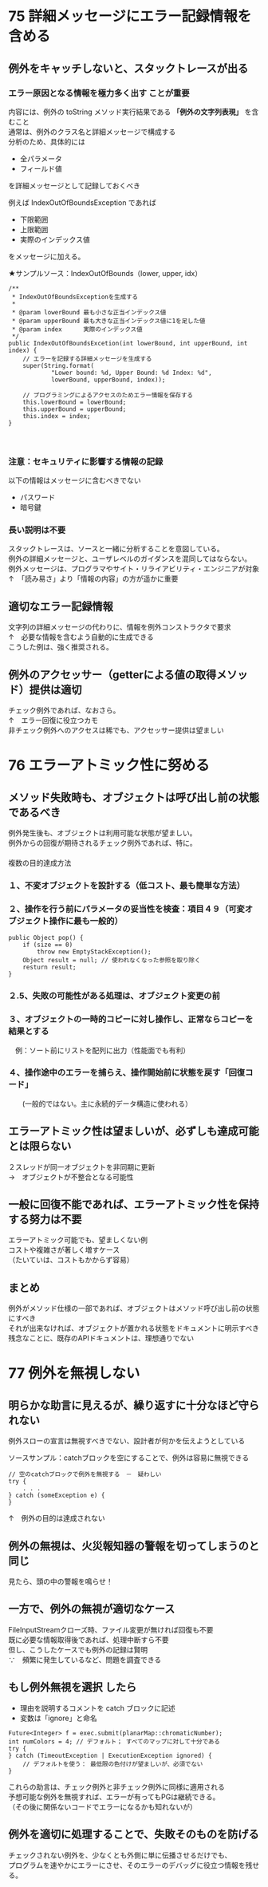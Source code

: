 # 75	詳細メッセージにエラー記録情報を含める
## 例外をキャッチしないと、スタックトレースが出る

### **エラー原因となる情報を極力多く出す** ことが重要  
内容には、例外の toString メソッド実行結果である **「例外の文字列表現」** を含むこと  
通常は、例外のクラス名と詳細メッセージで構成する  
分析のため、具体的には  
* 全パラメータ  
* フィールド値  

を詳細メッセージとして記録しておくべき  

例えば IndexOutOfBoundsException であれば  
* 下限範囲  
* 上限範囲  
* 実際のインデックス値  

をメッセージに加える。

★サンプルソース：IndexOutOfBounds（lower, upper, idx）  
```
/**
 * IndexOutOfBoundsExceptionを生成する
 *
 * @param lowerBound 最も小さな正当インデックス値
 * @param upperBound 最も大きな正当インデックス値に1を足した値
 * @param index      実際のインデックス値
 */
public IndexOutOfBoundsExcetion(int lowerBound, int upperBound, int index) {
    // エラーを記録する詳細メッセージを生成する
    super(String.format(
            "Lower bound: %d, Upper Bound: %d Index: %d",
            lowerBound, upperBound, index));

    // プログラミングによるアクセスのためエラー情報を保存する
    this.lowerBound = lowerBound;
    this.upperBound = upperBound;
    this.index = index;
}
```
　  

### **注意：セキュリティに影響する情報の記録**  
以下の情報はメッセージに含むべきでない  
* パスワード
* 暗号鍵

### 長い説明は不要
スタックトレースは、ソースと一緒に分析することを意図している。  
例外の詳細メッセージと、ユーザレベルのガイダンスを混同してはならない。  
例外メッセージは、プログラマやサイト・リライアビリティ・エンジニアが対象  
↑　「読み易さ」より「情報の内容」の方が遥かに重要  

## 適切なエラー記録情報  
文字列の詳細メッセージの代わりに、情報を例外コンストラクタで要求  
↑　必要な情報を含むよう自動的に生成できる  
こうした例は、強く推奨される。  
## 例外のアクセッサー（getterによる値の取得メソッド）提供は適切  
チェック例外であれば、なおさら。  
↑　エラー回復に役立つカモ  
非チェック例外へのアクセスは稀でも、アクセッサー提供は望ましい  

# 76	エラーアトミック性に努める
## メソッド失敗時も、オブジェクトは呼び出し前の状態であるべき  
例外発生後も、オブジェクトは利用可能な状態が望ましい。  
例外からの回復が期待されるチェック例外であれば、特に。  
　  
複数の目的達成方法  
### １、不変オブジェクトを設計する（低コスト、最も簡単な方法）  
### ２、操作を行う前にパラメータの妥当性を検査：項目４９（可変オブジェクト操作に最も一般的）  
```
public Object pop() {
    if (size == 0)
        throw new EmptyStackException();
    Object result = null; // 使われなくなった参照を取り除く
    resturn result;
}
```
### ２.5、失敗の可能性がある処理は、オブジェクト変更の前  
### ３、オブジェクトの一時的コピーに対し操作し、正常ならコピーを結果とする  
　例：ソート前にリストを配列に出力（性能面でも有利）  
### ４、操作途中のエラーを捕らえ、操作開始前に状態を戻す「回復コード」
　　(一般的ではない。主に永続的データ構造に使われる）  
## エラーアトミック性は望ましいが、必ずしも達成可能とは限らない  
２スレッドが同一オブジェクトを非同期に更新  
→　オブジェクトが不整合となる可能性  
## 一般に回復不能であれば、エラーアトミック性を保持する努力は不要  
エラーアトミック可能でも、望ましくない例  
コストや複雑さが著しく増すケース  
（たいていは、コストもかからず容易）  
## まとめ  
例外がメソッド仕様の一部であれば、オブジェクトはメソッド呼び出し前の状態にすべき  
それが出来なければ、オブジェクトが置かれる状態をドキュメントに明示すべき  
残念なことに、既存のAPIドキュメントは、理想通りでない  

# 77	例外を無視しない
## 明らかな助言に見えるが、繰り返すに十分なほど守られない  
例外スローの宣言は無視すべきでない、設計者が何かを伝えようとしている  

ソースサンプル：catchブロックを空にすることで、例外は容易に無視できる  
```
// 空のcatchブロックで例外を無視する　－　疑わしい
try {
    . . .
} catch (someException e) {
}
```
↑　例外の目的は達成されない  
## 例外の無視は、火災報知器の警報を切ってしまうのと同じ  
見たら、頭の中の警報を鳴らせ！  
## 一方で、例外の無視が適切なケース  
FileInputStreamクローズ時、ファイル変更が無ければ回復も不要  
既に必要な情報取得後であれば、処理中断すら不要  
但し、こうしたケースでも例外の記録は賢明  
∵　頻繁に発生しているなど、問題を調査できる  
## **もし例外無視を選択** したら  
* 理由を説明するコメントを catch ブロックに記述  
* 変数は「ignore」と命名  
```
Future<Integer> f = exec.submit(planarMap::chromaticNumber);
int numColors = 4; // デフォルト； すべてのマップに対して十分である
try {
} catch (TimeoutException | ExecutionException ignored) {
    // デフォルトを使う： 最低限の色付けが望ましいが、必須でない
}
```

これらの助言は、チェック例外と非チェック例外に同様に適用される  
予想可能な例外を無視すれば、エラーが有ってもPGは継続できる。  
（その後に関係ないコードでエラーになるかも知れないが）  

## 例外を適切に処理することで、失敗そのものを防げる  
チェックされない例外を、少なくとも外側に単に伝播させるだけでも、  
プログラムを速やかにエラーにさせ、そのエラーのデバッグに役立つ情報を残せる。  
